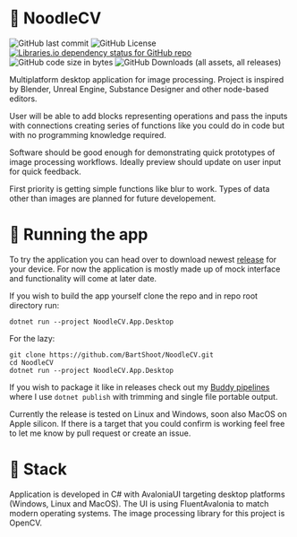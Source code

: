 ﻿# 🍜 NoodleCV

![GitHub last commit](https://img.shields.io/github/last-commit/BartShoot/NoodleCV?style=flat-square)
![GitHub License](https://img.shields.io/github/license/BartShoot/NoodleCV?style=flat-square)
[![Libraries.io dependency status for GitHub repo](https://img.shields.io/librariesio/github/bartshoot/noodlecv?style=flat-square&logo=librariesdotio)](https://libraries.io/github/BartShoot/NoodleCV)
![GitHub code size in bytes](https://img.shields.io/github/languages/code-size/BartShoot/NoodleCV?style=flat-square)
![GitHub Downloads (all assets, all releases)](https://img.shields.io/github/downloads/BartShoot/NoodleCV/total?style=flat-square)

Multiplatform desktop application for image processing.
Project is inspired by Blender, Unreal Engine, Substance Designer and other node-based editors.

User will be able to add blocks representing operations and pass the inputs with connections creating series of
functions like you could do in code but with no programming knowledge required.

Software should be good enough for demonstrating quick prototypes of image processing workflows.
Ideally preview should update on user input for quick feedback.

First priority is getting simple functions like blur to work.
Types of data other than images are planned for future developement.

# 🚀 Running the app

To try the application you can head over to download newest [release](https://github.com/BartShoot/NoodleCV/releases)
for your device.
For now the application is mostly made up of mock interface and functionality will come at later date.

If you wish to build the app yourself clone the repo and in repo root directory
run:

```
dotnet run --project NoodleCV.App.Desktop
```

For the lazy:

```shell
git clone https://github.com/BartShoot/NoodleCV.git
cd NoodleCV
dotnet run --project NoodleCV.App.Desktop
```

If you wish to package it like in releases check out
my [Buddy pipelines](https://github.com/BartShoot/NoodleCV/blob/main/.buddy/buddy.yml) where I use `dotnet publish` with
trimming and single file portable output.

Currently the release is tested on Linux and Windows, soon also MacOS on Apple silicon.
If there is a target that you could confirm is working feel free to let me know by pull request or create an issue.

# 🧰 Stack

Application is developed in C# with AvaloniaUI targeting desktop platforms (Windows, Linux and MacOS). The UI is using FluentAvalonia to match modern operating systems.
The image processing library for this project is OpenCV.